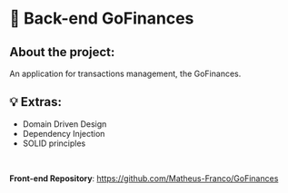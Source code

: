 # 🚀 Back-end GoFinances

## About the project:
<p>An application for transactions management, the GoFinances.</p>


## :bulb: Extras:
- Domain Driven Design
- Dependency Injection
- SOLID principles

<br />

<strong>Front-end Repository</strong>: https://github.com/Matheus-Franco/GoFinances
